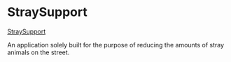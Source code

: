 # StraySupport

<a href="https://ftadii.github.io/StraySupport/">StraySupport<a>

An application solely built for the purpose of reducing the amounts of stray animals on the street.
